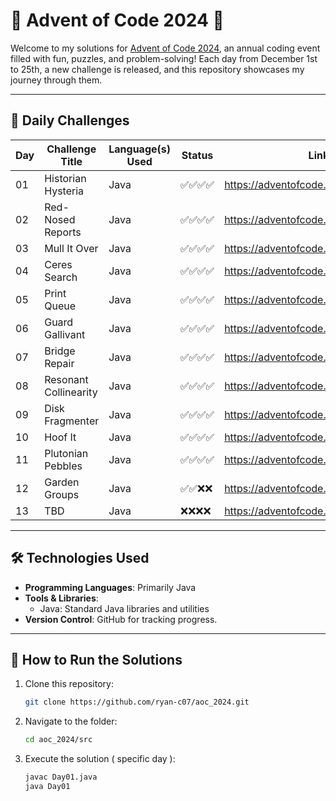 # 🎄 Advent of Code 2024 🎄

Welcome to my solutions for [Advent of Code 2024](https://adventofcode.com/2024), an annual coding event filled with fun, puzzles, and problem-solving! Each day from December 1st to 25th, a new challenge is released, and this repository showcases my journey through them.

---

## 📅 Daily Challenges

| Day | Challenge Title        | Language(s) Used | Status    | Link                                 |
|-----|------------------------|------------------|-----------|--------------------------------------|
| 01  | Historian Hysteria     | Java             | ✅✅✅✅ | https://adventofcode.com/2024/day/1  |
| 02  | Red-Nosed Reports      | Java             | ✅✅✅✅ | https://adventofcode.com/2024/day/2  |
| 03  | Mull It Over           | Java             | ✅✅✅✅ | https://adventofcode.com/2024/day/3  |
| 04  | Ceres Search           | Java             | ✅✅✅✅ | https://adventofcode.com/2024/day/4  |
| 05  | Print Queue            | Java             | ✅✅✅✅ | https://adventofcode.com/2024/day/5  |
| 06  | Guard Gallivant        | Java             | ✅✅✅✅ | https://adventofcode.com/2024/day/6  |
| 07  | Bridge Repair          | Java             | ✅✅✅✅ | https://adventofcode.com/2024/day/7  |
| 08  | Resonant Collinearity  | Java             | ✅✅✅✅ | https://adventofcode.com/2024/day/8  |
| 09  | Disk Fragmenter        | Java             | ✅✅✅✅ | https://adventofcode.com/2024/day/9  |
| 10  | Hoof It                | Java             | ✅✅✅✅ | https://adventofcode.com/2024/day/10 |
| 11  | Plutonian Pebbles      | Java             | ✅✅✅✅ | https://adventofcode.com/2024/day/11 |
| 12  | Garden Groups          | Java             | ✅✅❌❌ | https://adventofcode.com/2024/day/12 |
| 13  | TBD                    | Java             | ❌❌❌❌ | https://adventofcode.com/2024/day/13 |







---

## 🛠 Technologies Used

- **Programming Languages**: Primarily Java
- **Tools & Libraries**: 
  - Java: Standard Java libraries and utilities
- **Version Control**: GitHub for tracking progress.

---

## 🚀 How to Run the Solutions

1. Clone this repository:
   ```bash
   git clone https://github.com/ryan-c07/aoc_2024.git
   ```
2. Navigate to the folder:
   ```bash
   cd aoc_2024/src
   ```
3. Execute the solution ( specific day ):
   ```bash
   javac Day01.java
   java Day01
   ```